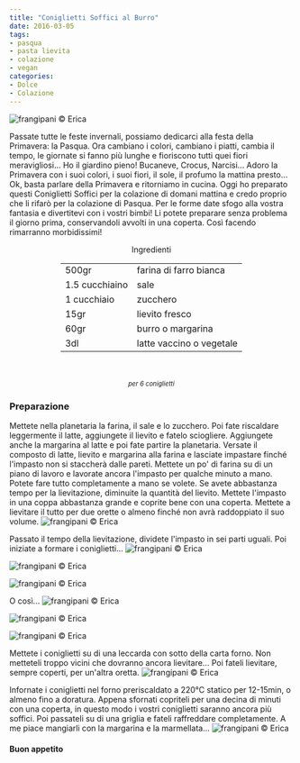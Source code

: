 ```yaml
---
title: "Coniglietti Soffici al Burro"
date: 2016-03-05
tags:
- pasqua
- pasta lievita
- colazione
- vegan
categories:
- Dolce
- Colazione
---
```

![](header.jpg "frangipani © Erica")

Passate tutte le feste invernali, possiamo dedicarci alla festa della Primavera: la Pasqua. Ora cambiano i colori, cambiano i piatti, cambia il tempo, le giornate si fanno più lunghe e fioriscono tutti quei fiori meravigliosi... Ho il giardino pieno! Bucaneve, Crocus, Narcisi... Adoro la Primavera con i suoi colori, i suoi fiori, il sole, il profumo la mattina presto... Ok, basta parlare della Primavera e ritorniamo in cucina. Oggi ho preparato questi Coniglietti Soffici per la colazione di domani mattina e credo proprio che li rifarò per la colazione di Pasqua. Per le forme date sfogo alla vostra fantasia e divertitevi con i vostri bimbi! Li potete preparare senza problema il giorno prima, conservandoli avvolti in una coperta. Così facendo rimarranno morbidissimi! 


<div id="wrapper" style="text-align: center">
  <div id="yourdiv" style="display: inline-block;">
	<div class="ingredients">
	  <div class="ingredients-title">Ingredienti</div>
	  <table>
	    <tbody>
	      <tr>
	      </tr>
	      <tr>
	        <td>500gr</td>
	        <td>farina di farro bianca</td>
	      </tr>
	      <tr>
	        <td>1.5 cucchiaino</td>
	        <td>sale</td>
	      </tr>
	      <tr>
	        <td>1 cucchiaio</td>
	        <td>zucchero</td>
	      </tr>
	      <tr>
	        <td>15gr</td>
	        <td>lievito fresco</td>
	      </tr>
	      <tr>
	        <td>60gr</td>
	        <td>burro o margarina</td>
	      </tr>
	      <tr>
	        <td>3dl</td>
	        <td>latte vaccino o vegetale</td>
	      </tr>     
	      </tr>
	    </tbody>
	  </table>
	  <br></br>
	  <i class="pull-right" style="font-size: 80%;">per 6 coniglietti</i>
	</div>
  </div>
</div>


<h3>
  <font color="grey">
    <i class="fa fa-cogs"></i>
  </font> Preparazione
</h3>

Mettete nella planetaria la farina, il sale e lo zucchero. Poi fate riscaldare leggermente il latte, aggiungete il lievito e fatelo sciogliere. Aggiungete anche la margarina al latte e poi fate partire la planetaria. Versate il composto di latte, lievito e margarina alla farina e lasciate impastare finché l'impasto non si staccherà dalle pareti. Mettete un po' di farina su di un piano di lavoro e lavorate ancora l'impasto per qualche minuto a mano. Potete fare tutto completamente a mano se volete. Se avete abbastanza tempo per la lievitazione, diminuite la quantità del lievito. Mettete l'impasto in una coppa abbastanza grande e coprite bene con una coperta. Mettete a lievitare il tutto per due orette o almeno finché non avrà raddoppiato il suo volume.
![](impasto.jpg "frangipani © Erica")

Passato il tempo della lievitazione, dividete l'impasto in sei parti uguali. Poi iniziate a formare i coniglietti...
![](coniglietto1.jpg "frangipani © Erica")

![](coniglietto12.jpg "frangipani © Erica")

![](coniglietto13.jpg "frangipani © Erica")

O così...
![](coniglietto2.jpg "frangipani © Erica")

![](coniglietto22.jpg "frangipani © Erica")

![](coniglietto23.jpg "frangipani © Erica")

Mettete i coniglietti su di una leccarda con sotto della carta forno. Non metteteli troppo vicini che dovranno ancora lievitare... Poi fateli lievitare, sempre coperti, per un'altra oretta.
![](teglia.jpg "frangipani © Erica")

Infornate i coniglietti nel forno preriscaldato a 220°C statico per 12-15min, o almeno fino a doratura. Appena sfornati copriteli per una decina di minuti con una coperta, in questo modo i vostri coniglietti saranno ancora più soffici. Poi passateli su di una griglia e fateli raffreddare completamente. A me piace mangiarli con la margarina e la marmellata... 
![](risultato.jpg "frangipani © Erica")



<h4>Buon appetito
  <font color="red">
    <i class="fa fa-smile-o"></i>
  </font>
</h4>
